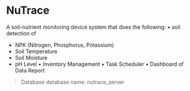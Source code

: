 # NuTrace

A soil-nutrient monitoring device system that does the following:
• soil detection of 
  - NPK (Nitrogen, Phosphorus, Potassium)
  - Soil Temperature
  - Soil Moisture
  - pH Level
• Inventory Management
• Task Scheduler
• Dashboard of Data Report

> Database
database name: nutrace_server
